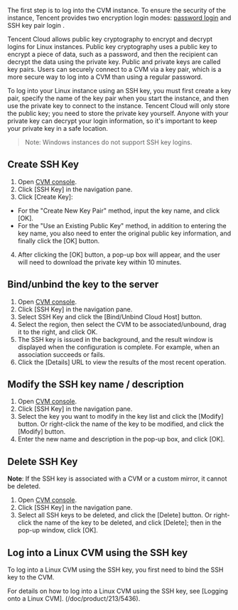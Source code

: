 The first step is to log into the CVM instance. To ensure the security of the instance, Tencent provides two encryption login modes: [password login](/doc/product/213/6093) and SSH key pair login .

Tencent Cloud allows public key cryptography to encrypt and decrypt logins for Linux instances. Public key cryptography uses a public key to encrypt a piece of data, such as a password, and then the recipient can decrypt the data using the private key. Public and private keys are called key pairs. Users can securely connect to a CVM via a key pair, which is a more secure way to log into a CVM than using a regular password.

To log into your Linux instance using an SSH key, you must first create a key pair, specify the name of the key pair when you start the instance, and then use the private key to connect to the instance. Tencent Cloud will only store the public key; you need to store the private key yourself. Anyone with your private key can decrypt your login information, so it's important to keep your private key in a safe location.

> Note: Windows instances do not support SSH key logins.

## Create SSH Key
1) Open [CVM console](https://console.qcloud.com/cvm/).
2) Click [SSH Key] in the navigation pane.
3) Click [Create Key]:
- For the "Create New Key Pair" method, input the key name, and click [OK].
- For the "Use an Existing Public Key" method, in addition to entering the key name, you also need to enter the original public key information, and finally click the [OK] button.
4) After clicking the [OK] button, a pop-up box will appear, and the user will need to download the private key within 10 minutes.

## Bind/unbind the key to the server
1) Open [CVM console](https://console.qcloud.com/cvm/).
2) Click [SSH Key] in the navigation pane.
3) Select SSH Key and click the [Bind/Unbind Cloud Host] button.
4) Select the region, then select the CVM to be associated/unbound, drag it to the right, and click OK.
5) The SSH key is issued in the background, and the result window is displayed when the configuration is complete. For example, when an association succeeds or fails.
6) Click the [Details] URL to view the results of the most recent operation.

## Modify the SSH key name / description
1) Open [CVM console](https://console.qcloud.com/cvm/).
2) Click [SSH Key] in the navigation pane.
3) Select the key you want to modify in the key list and click the [Modify] button.
Or right-click the name of the key to be modified, and click the [Modify] button.
4) Enter the new name and description in the pop-up box, and click [OK].


## Delete SSH Key

**Note**: If the SSH key is associated with a CVM or a custom mirror, it cannot be deleted.

1) Open [CVM console](https://console.qcloud.com/cvm/).
2) Click [SSH Key] in the navigation pane.
3) Select all SSH keys to be deleted, and click the [Delete] button. Or right-click the name of the key to be deleted, and click [Delete]; then in the pop-up window, click [OK].

## Log into a Linux CVM using the SSH key
To log into a Linux CVM using the SSH key, you first need to bind the SSH key to the CVM.

For details on how to log into a Linux CVM using the SSH key, see [Logging onto a Linux CVM]. (/doc/product/213/5436).
